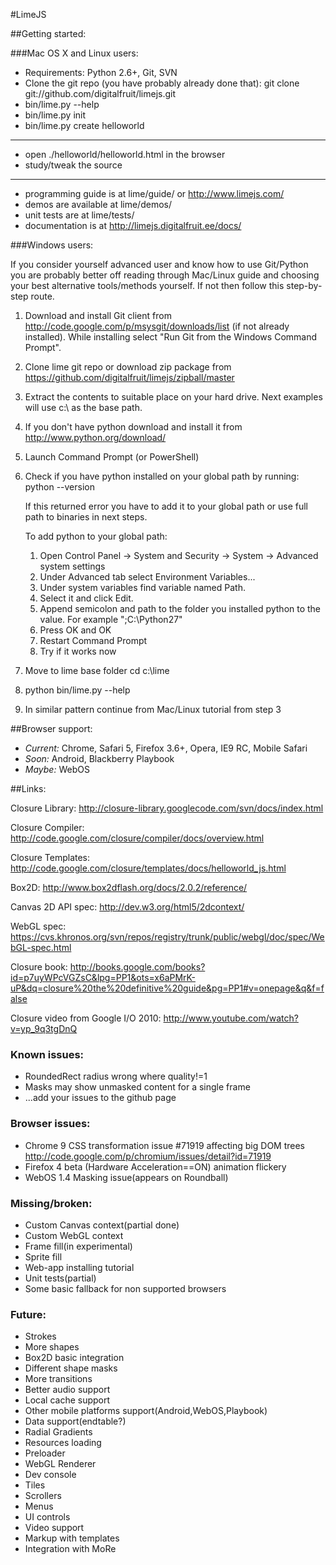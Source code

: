 #LimeJS

##Getting started:

###Mac OS X and Linux users:

- Requirements: Python 2.6+, Git, SVN
- Clone the git repo (you have probably already done that):
    git clone git://github.com/digitalfruit/limejs.git
- bin/lime.py --help
- bin/lime.py init
- bin/lime.py create helloworld

-----

- open ./helloworld/helloworld.html in the browser
- study/tweak the source

-----


- programming guide is at lime/guide/ or http://www.limejs.com/
- demos are available at lime/demos/
- unit tests are at lime/tests/
- documentation is at http://limejs.digitalfruit.ee/docs/


###Windows users:

If you consider yourself advanced user and know how to use Git/Python you are probably better off reading through Mac/Linux guide and choosing your best alternative tools/methods yourself. If not then follow this step-by-step route.

1.  Download and install Git client from http://code.google.com/p/msysgit/downloads/list (if not already installed). While installing select "Run Git from the Windows Command Prompt".
2.  Clone lime git repo or download zip package from https://github.com/digitalfruit/limejs/zipball/master
3.  Extract the contents to suitable place on your hard drive. Next examples will use c:\ as the base path.
4.  If you don't have python download and install it from http://www.python.org/download/
5.  Launch Command Prompt (or PowerShell)
6.  Check if you have python installed on your global path by running:
     python --version
    
    If this returned error you have to add it to your global path or use full path to binaries in next steps.

    To add python to your global path:
    
    1. Open Control Panel -> System and Security -> System -> Advanced system settings
    2. Under Advanced tab select Environment Variables...
    3. Under system variables find variable named Path.
    4. Select it and click Edit.
    5. Append semicolon and path to the folder you installed python to the value.
        For example ";C:\Python27\"
    6. Press OK and OK
    7. Restart Command Prompt
    8. Try if it works now

7.  Move to lime base folder
    cd c:\lime
    
8.  python bin/lime.py --help
9.  In similar pattern continue from Mac/Linux tutorial from step 3




##Browser support:

- *Current:* Chrome, Safari 5, Firefox 3.6+, Opera, IE9 RC, Mobile Safari
- *Soon:* Android, Blackberry Playbook
- *Maybe:* WebOS



##Links:

Closure Library: <http://closure-library.googlecode.com/svn/docs/index.html>

Closure Compiler: <http://code.google.com/closure/compiler/docs/overview.html>

Closure Templates: <http://code.google.com/closure/templates/docs/helloworld_js.html>

Box2D: <http://www.box2dflash.org/docs/2.0.2/reference/>

Canvas 2D API spec: <http://dev.w3.org/html5/2dcontext/>

WebGL spec: <https://cvs.khronos.org/svn/repos/registry/trunk/public/webgl/doc/spec/WebGL-spec.html>

Closure book: <http://books.google.com/books?id=p7uyWPcVGZsC&lpg=PP1&ots=x6aPMrK-uP&dq=closure%20the%20definitive%20guide&pg=PP1#v=onepage&q&f=false>

Closure video from Google I/O 2010:
<http://www.youtube.com/watch?v=yp_9q3tgDnQ>



### Known issues:

- RoundedRect radius wrong where quality!=1
- Masks may show unmasked content for a single frame
- ...add your issues to the github page


### Browser issues:

- Chrome 9 CSS transformation issue #71919 affecting big DOM trees
  <http://code.google.com/p/chromium/issues/detail?id=71919>
- Firefox 4 beta (Hardware Acceleration==ON) animation flickery
- WebOS 1.4 Masking issue(appears on Roundball)


### Missing/broken:

- Custom Canvas context(partial done)
- Custom WebGL context
- Frame fill(in experimental)
- Sprite fill
- Web-app installing tutorial
- Unit tests(partial)
- Some basic fallback for non supported browsers


### Future:

- Strokes
- More shapes
- Box2D basic integration
- Different shape masks
- More transitions
- Better audio support
- Local cache support
- Other mobile platforms support(Android,WebOS,Playbook)
- Data support(endtable?)
- Radial Gradients
- Resources loading
- Preloader
- WebGL Renderer
- Dev console
- Tiles
- Scrollers
- Menus
- UI controls
- Video support
- Markup with templates
- Integration with MoRe





